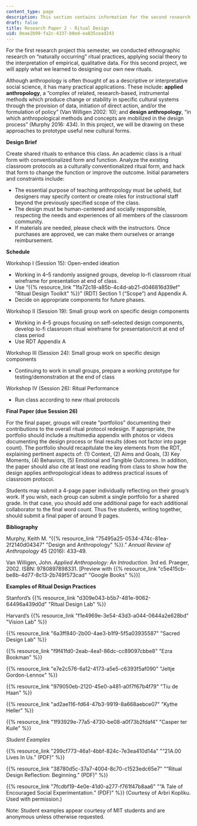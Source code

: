 ```yaml
---
content_type: page
description: This section contains information for the second research paper.
draft: false
title: Research Paper 2 - Ritual Design
uid: 0eae2b99-fa2c-4337-b0ed-ea835cead243
---
```

For the first research project this semester, we conducted ethnographic research on “naturally occurring” ritual practices, applying social theory to the interpretation of empirical, qualitative data. For this second project, we will apply what we learned to designing our own new rituals.

Although anthropology is often thought of as a descriptive or interpretative social science, it has many practical applications. These include: **applied anthropology**, a “complex of related, research-based, instrumental methods which produce change or stability in specific cultural systems through the provision of data, initiation of direct action, and/or the formulation of policy” (Van Willigen 2002: 10); and **design anthropology**, “in which anthropological methods and concepts are mobilized in the design process” (Murphy 2016: 434). In this project, we will be drawing on these approaches to prototype useful new cultural forms.

**Design Brief**

Create shared rituals to enhance this class. An academic class is a ritual form with conventionalized form and function. Analyze the existing classroom protocols as a culturally conventionalized ritual form, and hack that form to change the function or improve the outcome. Initial parameters and constraints include:

- The essential purpose of teaching anthropology must be upheld, but designers may specify content or create roles for instructional staff beyond the previously specified scope of the class.
- The design must be human-centered and socially responsible, respecting the needs and experiences of all members of the classroom community.
- If materials are needed, please check with the instructors. Once purchases are approved, we can make them ourselves or arrange reimbursement.

**Schedule**

Workshop I (Session 15): Open-ended ideation

- Working in 4–5 randomly assigned groups, develop lo-fi classroom ritual wireframe for presentation at end of class.
- Use “{{% resource_link "1fa72c18-a85b-4c4d-ab21-d046816d39ef" "Ritual Design Toolkit" %}}” (RDT) Section 1 (“Scope”) and Appendix A.
- Decide on appropriate components for future phases.

Workshop II (Session 19): Small group work on specific design components

- Working in 4–5 groups focusing on self-selected design components, develop lo-fi classroom ritual wireframe for presentation/crit at end of class period
- Use RDT Appendix A

Workshop III (Session 24): Small group work on specific design components

- Continuing to work in small groups, prepare a working prototype for testing/demonstration at the end of class

Workshop IV (Session 26): Ritual Performance

- Run class according to new ritual protocols

**Final Paper (due Session 26)**

For the final paper, groups will create “portfolios” documenting their contributions to the overall ritual protocol redesign. If appropriate, the portfolio should include a multimedia appendix with photos or videos documenting the design process or final results (does not factor into page count). The portfolio should recapitulate the key elements from the RDT, explaining pertinent aspects of: (1) Context, (2) Aims and Goals, (3) Key Moments, (4) Behaviors, (5) Emotional and Tangible Outcomes. In addition, the paper should also cite at least one reading from class to show how the design applies anthropological ideas to address practical issues of classroom protocol.

Students may submit a 4-page paper individually reflecting on their group’s work. If you wish, each group can submit a single portfolio for a shared grade. In that case, you should add one additional page for each additional collaborator to the final word count. Thus five students, writing together, should submit a final paper of around 9 pages.

**Bibliography**

Murphy, Keith M. “{{% resource_link "75495a25-0534-474c-81ea-2f2140d04347" "Design and Anthropology" %}}.” *Annual Review of Anthropology* 45 (2016): 433–49.

Van Willigen, John. *Applied Anthropology: An Introduction*. 3rd ed. Praeger, 2002. ISBN: ‎9780897898331. \[Preview with {{% resource_link "c5e415cb-be8b-4d77-8c13-2b749f573cad" "Google Books" %}}\]

**Examples of Ritual Design Practices**

Stanford’s {{% resource_link "d309e043-b5b7-481e-9062-64496a439d0d" "Ritual Design Lab" %}}

Harvard’s {{% resource_link "f1e4969e-3e54-43d3-a044-0644a2e628bd" "Vision Lab" %}}

{{% resource_link "6a3ff840-2b00-4ae3-b1f9-5f5a03935587" "Sacred Design Lab" %}}

{{% resource_link "f9f41fd0-2eab-4ea1-86dc-cc89097cbbe8" "Ezra Bookman" %}}

{{% resource_link "e7e2c576-6a12-4173-a5e5-c6393f5af090" "Jeltje Gordon-Lennox" %}}

{{% resource_link "979050eb-2120-45e0-a481-a0f7f67b4f79" "Tiu de Haan" %}}

{{% resource_link "ad2ae116-fd64-47b3-9919-8a668aebce07" "Kythe Heller" %}}

{{% resource_link "1f93929e-77a5-4730-be08-a0f73b2fdaf4" "Casper ter Kuile" %}}

*Student Examples*

{{% resource_link "299cf773-46a1-4bbf-824c-7e3ea410d14a" "“21A.00 Lives In Us.” (PDF)" %}} 

{{% resource_link "38780d5c-37a7-4004-8c70-c1523edc65e7" "“Ritual Design Reflection: Beginning.” (PDF)" %}}

{{% resource_link "7fcdbf19-4e0e-41d0-a277-f761f47b8aa6" "“A Tale of Encouraged Social Experimentation.” (PDF)" %}} (Courtesy of Arbri Kopliku. Used with permission.)

Note: Student examples appear courtesy of MIT students and are anonymous unless otherwise requested.